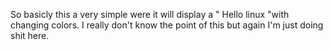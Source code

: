 So basicly this a very simple were it will display a " Hello linux "with changing colors. I really don't know the point of this but again I'm just doing shit here. 
